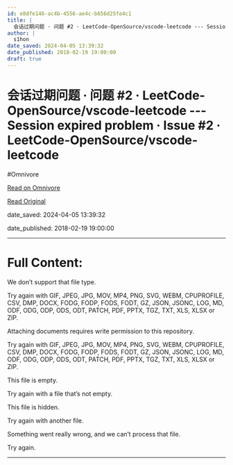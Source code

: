 ```yaml
---
id: e8dfe146-ac4b-4556-ae4c-b656d25fe4c1
title: |
  会话过期问题 · 问题 #2 · LeetCode-OpenSource/vscode-leetcode --- Session expired problem · Issue #2 · LeetCode-OpenSource/vscode-leetcode
author: |
  s1hon
date_saved: 2024-04-05 13:39:32
date_published: 2018-02-19 19:00:00
draft: true
---
```


# 会话过期问题 · 问题 #2 · LeetCode-OpenSource/vscode-leetcode --- Session expired problem · Issue #2 · LeetCode-OpenSource/vscode-leetcode
#Omnivore

[Read on Omnivore](https://omnivore.app/me/2-leet-code-open-source-vscode-leetcode-session-expired-problem--18eaf581f85)

[Read Original](https://github.com/LeetCode-OpenSource/vscode-leetcode/issues/2)

date_saved: 2024-04-05 13:39:32

date_published: 2018-02-19 19:00:00

--- 

# Full Content: 

We don’t support that file type.

Try again with GIF, JPEG, JPG, MOV, MP4, PNG, SVG, WEBM, CPUPROFILE, CSV, DMP, DOCX, FODG, FODP, FODS, FODT, GZ, JSON, JSONC, LOG, MD, ODF, ODG, ODP, ODS, ODT, PATCH, PDF, PPTX, TGZ, TXT, XLS, XLSX or ZIP.

Attaching documents requires write permission to this repository.

Try again with GIF, JPEG, JPG, MOV, MP4, PNG, SVG, WEBM, CPUPROFILE, CSV, DMP, DOCX, FODG, FODP, FODS, FODT, GZ, JSON, JSONC, LOG, MD, ODF, ODG, ODP, ODS, ODT, PATCH, PDF, PPTX, TGZ, TXT, XLS, XLSX or ZIP.

This file is empty.

Try again with a file that’s not empty.

This file is hidden.

Try again with another file.

Something went really wrong, and we can’t process that file.

Try again.

---


